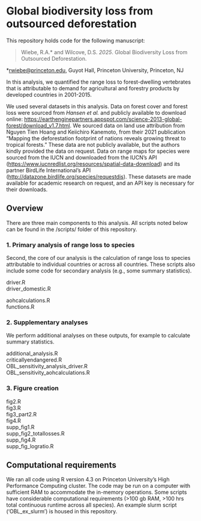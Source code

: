 # Global biodiversity loss from outsourced deforestation



This repository holds code for the following manuscript:
> Wiebe, R.A.* and Wilcove, D.S. _2025_. Global Biodiversity Loss from Outsourced Deforestation.

*rwiebe@princeton.edu, Guyot Hall, Princeton University, Princeton, NJ

In this analysis, we quantified the range loss to forest-dwelling vertebrates that is attributable to demand for agricultural and forestry products by developed countries in 2001-2015.

We used several datasets in this analysis. Data on forest cover and forest loss were sourced from _Hansen et al._ and publicly available to download online: https://earthenginepartners.appspot.com/science-2013-global-forest/download_v1.7.html. We sourced data on land use attribution from Nguyen Tien Hoang and Keiichiro Kanemoto, from their 2021 publication “Mapping the deforestation footprint of nations reveals growing threat to tropical forests.” These data are not publicly available, but the authors kindly provided the data on request. Data on range maps for species were sourced from the IUCN and downloaded from the IUCN’s API (https://www.iucnredlist.org/resources/spatial-data-download) and its partner BirdLife International’s API (http://datazone.birdlife.org/species/requestdis). These datasets are made available for academic research on request, and an API key is necessary for their downloads.

## Overview

There are three main components to this analysis. All scripts noted below can be found in the /scripts/ folder of this repository.

### 1. Primary analysis of range loss to species

Second, the core of our analysis is the calculation of range loss to species attributable to individual countries or across all countries. These scripts also include some code for secondary analysis (e.g., some summary statistics).

driver.R<br/>
driver_domestic.R

aohcalculations.R<br/>
functions.R

### 2. Supplementary analyses

We perform additional analyses on these outputs, for example to calculate summary statistics.

additional_analysis.R<br/>
criticallyendangered.R<br/>
OBL_sensitivity_analysis_driver.R<br/>
OBL_sensitivity_aohcalculations.R

### 3. Figure creation

fig2.R<br/>
fig3.R<br/>
fig3_part2.R<br/>
fig4.R<br/>
supp_fig1.R<br/>
supp_fig2_totallosses.R<br/>
supp_fig4.R<br/>
supp_fig_logratio.R<br/>

## Computational requirements

We ran all code using R version 4.3 on Princeton University’s High Performance Computing cluster. The code may be run on a computer with sufficient RAM to accommodate the in-memory operations. Some scripts have considerable computational requirements (>100 gb RAM, >100 hrs total continuous runtime across all species). An example slurm script (‘OBL_ex_slurm’) is housed in this repository.
